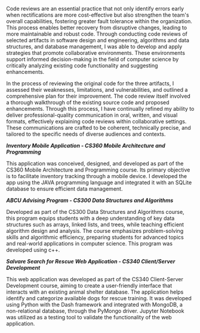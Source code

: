 Code reviews are an essential practice that not only identify errors early when rectifications are more cost-effective but also strengthen the team's overall capabilities, fostering greater fault tolerance within the organization. This process enables better recovery from disruptive changes, leading to more maintainable and robust code. Through conducting code reviews of selected artifacts in software design and engineering, algorithms and data structures, and database management, I was able to develop and apply strategies that promote collaborative environments. These environments support informed decision-making in the field of computer science by critically analyzing existing code functionality and suggesting enhancements.

In the process of reviewing the original code for the three artifacts, I assessed their weaknesses, limitations, and vulnerabilities, and outlined a comprehensive plan for their improvement. The code review itself involved a thorough walkthrough of the existing source code and proposed enhancements. Through this process, I have continually refined my ability to deliver professional-quality communication in oral, written, and visual formats, effectively explaining code reviews within collaborative settings. These communications are crafted to be coherent, technically precise, and tailored to the specific needs of diverse audiences and contexts.

***Inventory Mobile Application - CS360 Mobile Architecture and Programming***

This application was conceived, designed, and developed as part of the CS360 Mobile Architecture and Programming course. Its primary objective is to facilitate inventory tracking through a mobile device. I developed the app using the JAVA programming language and integrated it with an SQLite database to ensure efficient data management.

***ABCU Advising Program - CS300 Data Structures and Algorithms***

Developed as part of the CS300 Data Structures and Algorithms course, this program equips students with a deep understanding of key data structures such as arrays, linked lists, and trees, while teaching efficient algorithm design and analysis. The course emphasizes problem-solving skills and algorithmic efficiency, preparing students for advanced topics and real-world applications in computer science. This program was developed using c++.

***Salvare Search for Rescue Web Application - CS340 Client/Server Development***

This web application was developed as part of the CS340 Client-Server Development course, aiming to create a user-friendly interface that interacts with an existing animal shelter database. The application helps identify and categorize available dogs for rescue training. It was developed using Python with the Dash framework and integrated with MongoDB, a non-relational database, through the PyMongo driver. Jupyter Notebook was utilized as a testing tool to validate the functionality of the web application.
